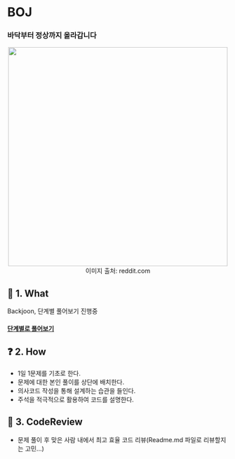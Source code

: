 # BOJ
### 바닥부터 정상까지 올라갑니다
<p align=center>
<img src="https://mblogthumb-phinf.pstatic.net/20160226_279/tmondev_1456467134567Ck0Tw_JPEG/M1I5Zev.jpg?type=w2" height=500><br>
이미지 출처: reddit.com
</p>

## 🚀 1. What
Backjoon, 단계별 풀어보기 진행중
<h4>
  <a href=https://www.acmicpc.net/step>단계별로 풀어보기</a>
</h4>

## ❓ 2. How
- 1일 1문제를 기초로 한다.
- 문제에 대한 본인 풀이를 상단에 배치한다.
- 의사코드 작성을 통해 설계하는 습관을 들인다.
- 주석을 적극적으로 활용하여 코드를 설명한다.

## 📎 3. CodeReview
- 문제 풀이 후 맞은 사람 내에서 최고 효율 코드 리뷰(Readme.md 파일로 리뷰할지는 고민...)
